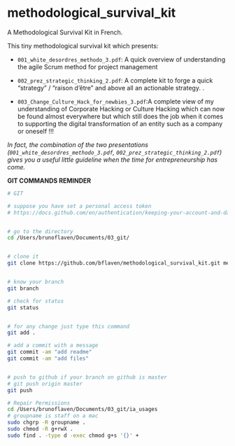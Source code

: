 # methodological_survival_kit

A Methodological Survival Kit in French.

This tiny methodological survival kit which presents:

- `001_white_desordres_methodo_3.pdf`: A quick overview of understanding the agile Scrum method for project management 

- `002_prez_strategic_thinking_2.pdf`: A complete kit to forge a quick “strategy” / “raison d’être” and above all an actionable strategy. .

- `003_Change_Culture_Hack_for_newbies_3.pdf`:A complete view of my understanding of Corporate Hacking or Culture Hacking which can now be found almost everywhere but which still does the job when it comes to supporting the digital transformation of an entity such as a company or oneself !!!

*In fact, the combination of the two presentations (`001_white_desordres_methodo_3.pdf`, `002_prez_strategic_thinking_2.pdf`) gives you a useful little guideline when the time for entrepreneurship has come.*







**GIT COMMANDS REMINDER**

```bash
# GIT

# suppose you have set a personal access token
# https://docs.github.com/en/authentication/keeping-your-account-and-data-secure/creating-a-personal-access-token


# go to the directory
cd /Users/brunoflaven/Documents/03_git/


# clone it
git clone https://github.com/bflaven/methodological_survival_kit.git methodological_survival_kit


# know your branch
git branch

# check for status
git status


# for any change just type this command
git add .

# add a commit with a message
git commit -am "add readme"
git commit -am "add files"


# push to github if your branch on github is master
# git push origin master
git push

# Repair Permissions
cd /Users/brunoflaven/Documents/03_git/ia_usages
# groupname is staff on a mac
sudo chgrp -R groupname .
sudo chmod -R g+rwX .
sudo find . -type d -exec chmod g+s '{}' +




```
